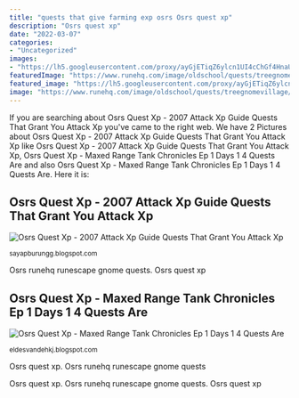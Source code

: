 ```yaml
---
title: "quests that give farming exp osrs Osrs quest xp"
description: "Osrs quest xp"
date: "2022-03-07"
categories:
- "Uncategorized"
images:
- "https://lh5.googleusercontent.com/proxy/ayGjETiqZ6ylcn1UI4cChGf4HnaUUN4QSVT_POPn-j6MRdzydBdjgTUPDnS8Cc5P3J1zVZfWlA8TmJvby9IbFS8jt8pjHD6wu0qSN1oEjCa3BFRZwBEzoWvycqaqyo2wbFnEEZJYR6O57l06_kaXeQOBxK3e-UsPhKNEsSfFXn4qGB8Py-NlwaeRo8NuSzAOCcc5=w1200-h630-p-k-no-nu"
featuredImage: "https://www.runehq.com/image/oldschool/quests/treegnomevillage/step1.png"
featured_image: "https://lh5.googleusercontent.com/proxy/ayGjETiqZ6ylcn1UI4cChGf4HnaUUN4QSVT_POPn-j6MRdzydBdjgTUPDnS8Cc5P3J1zVZfWlA8TmJvby9IbFS8jt8pjHD6wu0qSN1oEjCa3BFRZwBEzoWvycqaqyo2wbFnEEZJYR6O57l06_kaXeQOBxK3e-UsPhKNEsSfFXn4qGB8Py-NlwaeRo8NuSzAOCcc5=w1200-h630-p-k-no-nu"
image: "https://www.runehq.com/image/oldschool/quests/treegnomevillage/step1.png"
---
```


If you are searching about Osrs Quest Xp - 2007 Attack Xp Guide Quests That Grant You Attack Xp you've came to the right web. We have 2 Pictures about Osrs Quest Xp - 2007 Attack Xp Guide Quests That Grant You Attack Xp like Osrs Quest Xp - 2007 Attack Xp Guide Quests That Grant You Attack Xp, Osrs Quest Xp - Maxed Range Tank Chronicles Ep 1 Days 1 4 Quests Are and also Osrs Quest Xp - Maxed Range Tank Chronicles Ep 1 Days 1 4 Quests Are. Here it is:

## Osrs Quest Xp - 2007 Attack Xp Guide Quests That Grant You Attack Xp

![Osrs Quest Xp - 2007 Attack Xp Guide Quests That Grant You Attack Xp](https://lh5.googleusercontent.com/proxy/ayGjETiqZ6ylcn1UI4cChGf4HnaUUN4QSVT_POPn-j6MRdzydBdjgTUPDnS8Cc5P3J1zVZfWlA8TmJvby9IbFS8jt8pjHD6wu0qSN1oEjCa3BFRZwBEzoWvycqaqyo2wbFnEEZJYR6O57l06_kaXeQOBxK3e-UsPhKNEsSfFXn4qGB8Py-NlwaeRo8NuSzAOCcc5=w1200-h630-p-k-no-nu "Osrs runehq runescape gnome quests")

<small>sayapburungg.blogspot.com</small>

Osrs runehq runescape gnome quests. Osrs quest xp

## Osrs Quest Xp - Maxed Range Tank Chronicles Ep 1 Days 1 4 Quests Are

![Osrs Quest Xp - Maxed Range Tank Chronicles Ep 1 Days 1 4 Quests Are](https://www.runehq.com/image/oldschool/quests/treegnomevillage/step1.png "Osrs quest xp")

<small>eldesvandehkj.blogspot.com</small>

Osrs quest xp. Osrs runehq runescape gnome quests

Osrs quest xp. Osrs runehq runescape gnome quests. Osrs quest xp
